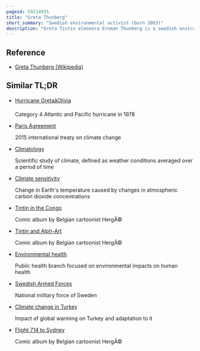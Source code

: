 ```yaml
---
pageid: 59214935
title: "Greta Thunberg"
short_summary: "Swedish environmental activist (born 2003)"
description: "Greta Tintin eleonora Ernman Thunberg is a swedish environmental Activist known for challenging World Leaders to take immediate Action for Climate Change Mitigation."
---
```


## Reference

- [Greta Thunberg (Wikipedia)](https://en.wikipedia.org/?curid=59214935)

## Similar TL;DR

- [Hurricane GretaâOlivia](/tldr/en/hurricane-gretaolivia)

  Category 4 Atlantic and Pacific hurricane in 1978

- [Paris Agreement](/tldr/en/paris-agreement)

  2015 international treaty on climate change

- [Climatology](/tldr/en/climatology)

  Scientific study of climate, defined as weather conditions averaged over a period of time

- [Climate sensitivity](/tldr/en/climate-sensitivity)

  Change in Earth's temperature caused by changes in atmospheric carbon dioxide concentrations

- [Tintin in the Congo](/tldr/en/tintin-in-the-congo)

  Comic album by Belgian cartoonist HergÃ©

- [Tintin and Alph-Art](/tldr/en/tintin-and-alph-art)

  Comic album by Belgian cartoonist HergÃ©

- [Environmental health](/tldr/en/environmental-health)

  Public health branch focused on environmental impacts on human health

- [Swedish Armed Forces](/tldr/en/swedish-armed-forces)

  National military force of Sweden

- [Climate change in Turkey](/tldr/en/climate-change-in-turkey)

  Impact of global warming on Turkey and adaptation to it

- [Flight 714 to Sydney](/tldr/en/flight-714-to-sydney)

  Comic album by Belgian cartoonist HergÃ©
